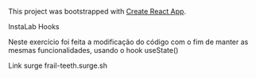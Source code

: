 This project was bootstrapped with [Create React App](https://github.com/facebook/create-react-app).

InstaLab Hooks

Neste exercício foi feita a modificação do código com o fim de manter as mesmas funcionalidades, usando o hook useState()

Link surge 
frail-teeth.surge.sh